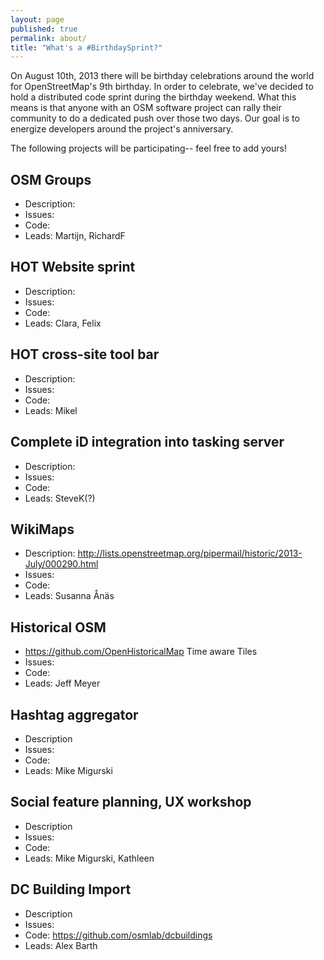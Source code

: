 ```yaml
---
layout: page
published: true
permalink: about/
title: "What's a #BirthdaySprint?"
---
```


On August 10th, 2013 there will be birthday celebrations around the world for OpenStreetMap's 9th birthday. In order to celebrate, we've decided to hold a distributed code sprint during the birthday weekend. What this means is that anyone with an OSM software project can rally their community to do a dedicated push over those two days. Our goal is to energize developers around the project's anniversary. 

The following projects will be participating-- feel free to add yours!

## OSM Groups

* Description:
* Issues:
* Code:
* Leads: Martijn, RichardF

## HOT Website sprint

* Description:
* Issues:
* Code:
* Leads: Clara, Felix

## HOT cross-site tool bar

* Description:
* Issues:
* Code:
* Leads: Mikel

## Complete iD integration into tasking server

* Description:
* Issues:
* Code:
* Leads: SteveK(?)

## WikiMaps

* Description: http://lists.openstreetmap.org/pipermail/historic/2013-July/000290.html
* Issues:
* Code:
* Leads: Susanna Ånäs

## Historical OSM

* https://github.com/OpenHistoricalMap Time aware Tiles 
* Issues:
* Code:
* Leads: Jeff Meyer

## Hashtag aggregator

* Description
* Issues:
* Code:
* Leads: Mike Migurski

## Social feature planning, UX workshop

* Description
* Issues:
* Code:
* Leads: Mike Migurski, Kathleen

## DC Building Import

* Description
* Issues:
* Code: https://github.com/osmlab/dcbuildings
* Leads: Alex Barth
